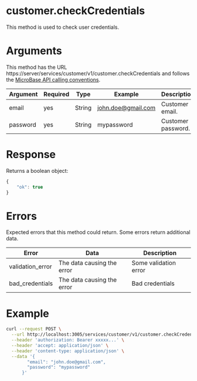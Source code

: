 # customer.checkCredentials

This method is used to check user credentials.

# Arguments

This method has the URL https://server/services/customer/v1/customer.checkCredentials and
follows the [MicroBase API calling conventions](../calling-conventions.html).

Argument | Required | Type | Example | Description
---------|----------|------|---------|------------
email      | yes  | String      | john.doe@gmail.com   | Customer email.
password   | yes  | String      | mypassword           | Customer password.

# Response

Returns a boolean object:

```javascript
{
    "ok": true
}
```

# Errors

Expected errors that this method could return. Some errors return additional data.

Error | Data | Description
------|------|------------
validation_error | The data causing the error | Some validation error
bad_credentials  | The data causing the error | Bad credentials

# Example

```bash
curl --request POST \
  --url http://localhost:3005/services/customer/v1/customer.checkCredentials \
  --header 'authorization: Bearer xxxxx...' \
  --header 'accept: application/json' \
  --header 'content-type: application/json' \
  --data '{
        "email": "john.doe@gmail.com",
        "password": "mypassword"
      }'
```
